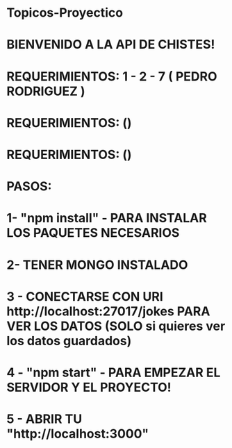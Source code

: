 # Topicos-Proyectico
# BIENVENIDO A LA API DE CHISTES!
# REQUERIMIENTOS: 1 - 2 - 7 ( PEDRO RODRIGUEZ )
# REQUERIMIENTOS: ()
# REQUERIMIENTOS: ()
#
#
#
# PASOS:
#
# 1- "npm install" - PARA INSTALAR LOS PAQUETES NECESARIOS
#
# 2- TENER MONGO INSTALADO 
# 
# 3 - CONECTARSE CON URI http://localhost:27017/jokes PARA VER LOS DATOS (SOLO si quieres ver los datos guardados)
#
# 4 - "npm start" - PARA EMPEZAR EL SERVIDOR Y EL PROYECTO!
#
# 5 - ABRIR TU "http://localhost:3000"